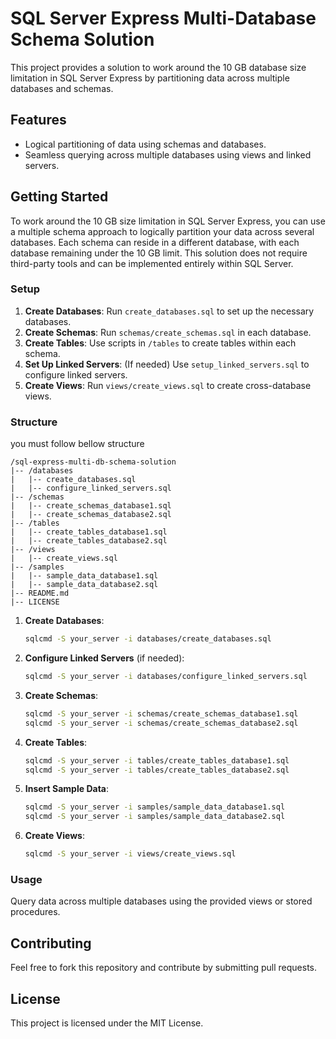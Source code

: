 # SQL Server Express Multi-Database Schema Solution

This project provides a solution to work around the 10 GB database size limitation in SQL Server Express by partitioning data across multiple databases and schemas.

## Features

- Logical partitioning of data using schemas and databases.
- Seamless querying across multiple databases using views and linked servers.

## Getting Started
To work around the 10 GB size limitation in SQL Server Express, you can use a multiple schema approach to logically partition your data across several databases. Each schema can reside in a different database, with each database remaining under the 10 GB limit. This solution does not require third-party tools and can be implemented entirely within SQL Server.


### Setup

1. **Create Databases**: Run `create_databases.sql` to set up the necessary databases.
2. **Create Schemas**: Run `schemas/create_schemas.sql` in each database.
3. **Create Tables**: Use scripts in `/tables` to create tables within each schema.
4. **Set Up Linked Servers**: (If needed) Use `setup_linked_servers.sql` to configure linked servers.
5. **Create Views**: Run `views/create_views.sql` to create cross-database views.


### Structure
you must follow bellow structure
```
/sql-express-multi-db-schema-solution
|-- /databases
|   |-- create_databases.sql
|   |-- configure_linked_servers.sql
|-- /schemas
|   |-- create_schemas_database1.sql
|   |-- create_schemas_database2.sql
|-- /tables
|   |-- create_tables_database1.sql
|   |-- create_tables_database2.sql
|-- /views
|   |-- create_views.sql
|-- /samples
|   |-- sample_data_database1.sql
|   |-- sample_data_database2.sql
|-- README.md
|-- LICENSE
```



   1. **Create Databases**:
      ```sh
      sqlcmd -S your_server -i databases/create_databases.sql
      ```

   2. **Configure Linked Servers** (if needed):
      ```sh
      sqlcmd -S your_server -i databases/configure_linked_servers.sql
      ```

   3. **Create Schemas**:
      ```sh
      sqlcmd -S your_server -i schemas/create_schemas_database1.sql
      sqlcmd -S your_server -i schemas/create_schemas_database2.sql
      ```

   4. **Create Tables**:
      ```sh
      sqlcmd -S your_server -i tables/create_tables_database1.sql
      sqlcmd -S your_server -i tables/create_tables_database2.sql
      ```

   5. **Insert Sample Data**:
      ```sh
      sqlcmd -S your_server -i samples/sample_data_database1.sql
      sqlcmd -S your_server -i samples/sample_data_database2.sql
      ```

   6. **Create Views**:
      ```sh
      sqlcmd -S your_server -i views/create_views.sql
      ```


### Usage

Query data across multiple databases using the provided views or stored procedures.

## Contributing

Feel free to fork this repository and contribute by submitting pull requests.

## License

This project is licensed under the MIT License.

